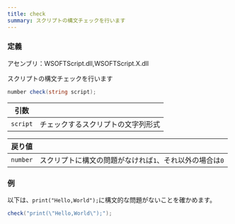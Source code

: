 ```yaml
---
title: check
summary: スクリプトの構文チェックを行います
---
```

### 定義
アセンブリ：WSOFTScript.dll,WSOFTScript.X.dll

スクリプトの構文チェックを行います

```cs title="WSOFTScript"
number check(string script);
```

|引数| |
|-|-|
|`script`|チェックするスクリプトの文字列形式|

|戻り値| |
|-|-|
|`number`|スクリプトに構文の問題がなければ`1`、それ以外の場合は`0`|

### 例
以下は、`print("Hello,World");`に構文的な問題がないことを確かめます。

```cs title="WSOFTScript"
check("print(\"Hello,World\");");
```
